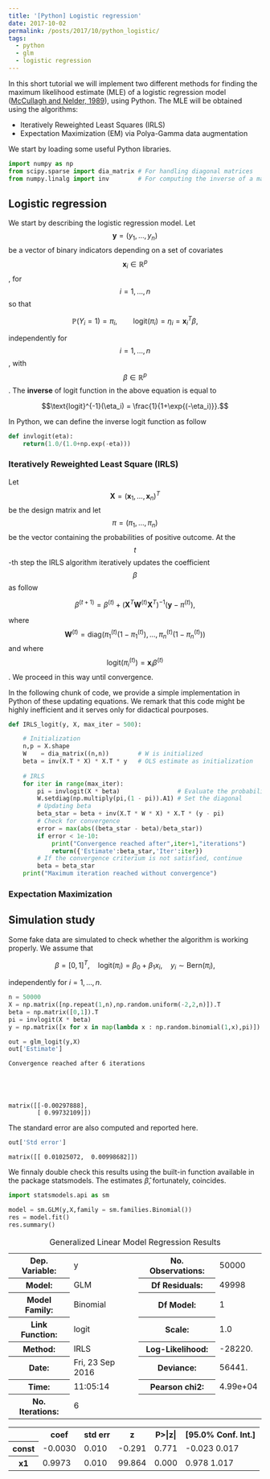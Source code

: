 ```yaml
---
title: '[Python] Logistic regression'
date: 2017-10-02
permalink: /posts/2017/10/python_logistic/
tags:
  - python
  - glm
  - logistic regression
---
```


In this short tutorial we will implement two different methods for finding the maximum likelihood estimate (MLE) of a logistic regression model ([McCullagh and Nelder, 1989](https://www.crcpress.com/Generalized-Linear-Models-Second-Edition/McCullagh-Nelder/p/book/9780412317606)), using Python. The MLE will be obtained using the algorithms:

* Iteratively Reweighted Least Squares (IRLS)
* Expectation Maximization (EM) via Polya-Gamma data augmentation

We start by loading some useful Python libraries.

```python
import numpy as np
from scipy.sparse import dia_matrix # For handling diagonal matrices
from numpy.linalg import inv        # For computing the inverse of a matrix
```



## Logistic regression

We start by describing the logistic regression model. Let $$\textbf{y} = (y_1,\dots,y_n)$$ be a vector of binary indicators depending on a set of covariates $$\textbf{x}_i \in \mathbb{R}^p$$, for $$i=1,\dots,n$$ so that

$$
\mathbb{P}(Y_i = 1) = \pi_i, \qquad \text{logit}(\pi_i) = \eta_i = \textbf{x}_i^T\beta,
$$

independently for $$i=1,\dots,n$$, with $$\beta \in \mathbb{R}^p$$.  The **inverse** of logit function in the above equation is equal to

$$\text{logit}^{-1}(\eta_i) = \frac{1}{1+\exp{(-\eta_i)}}.$$

In Python, we can define the inverse logit function as follow

```python
def invlogit(eta):
    return(1.0/(1.0+np.exp(-eta)))
```

### Iteratively Reweighted Least Square (IRLS)

Let $$\textbf{X} = (\textbf{x}_1,\dots,\textbf{x}_n)^T$$ be the design matrix and let $$\pi = (\pi_1,\dots,\pi_n)$$ be the vector containing the probabilities of positive outcome. At the $$t$$-th step the IRLS algorithm iteratively updates the coefficient $$\beta$$ as follow

$$
\beta^{(t+1)} = \beta^{(t)} + (\textbf{X}^T\textbf{W}^{(t)}\textbf{X}^T)^{-1}(\textbf{y} - \pi^{(t)}),
$$

where  $$\textbf{W}^{(t)} = \text{diag}(\pi_1^{(t)}(1-\pi_1^{(t)}),\dots,\pi_n^{(t)}(1-\pi_n^{(t)}))$$ and where $$\text{logit}(\pi_i^{(t)}) = \textbf{x}_i \beta^{(t)}$$. We proceed in this way until convergence.

In the following chunk of code, we provide a simple implementation in Python of these updating equations. We remark that this code might be highly inefficient and it serves only for didactical pourposes.

```python
def IRLS_logit(y, X, max_iter = 500):

    # Initialization
    n,p = X.shape
    W    = dia_matrix((n,n))        # W is initialized
    beta = inv(X.T * X) * X.T * y   # OLS estimate as initialization
    
    # IRLS
    for iter in range(max_iter):
        pi = invlogit(X * beta)                # Evaluate the probabilities
        W.setdiag(np.multiply(pi,(1 - pi)).A1) # Set the diagonal
        # Updating beta
        beta_star = beta + inv(X.T * W * X) * X.T * (y - pi)
        # Check for convergence
        error = max(abs((beta_star - beta)/beta_star))
        if error < 1e-10:
            print("Convergence reached after",iter+1,"iterations")
            return({'Estimate':beta_star,'Iter':iter})
        # If the convergence criterium is not satisfied, continue
        beta = beta_star
    print("Maximum iteration reached without convergence")
```

### Expectation Maximization


## Simulation study

Some fake data are simulated to check whether the algorithm is working properly. We assume that

$$\beta = [0,1]^T, \quad \text{logit}(\pi_i) = \beta_0 + \beta_1x_i, \quad y_i \sim \text{Bern}(\pi_i),$$

independently for $i=1,\dots,n$.


```python
n = 50000
X = np.matrix([np.repeat(1,n),np.random.uniform(-2,2,n)]).T
beta = np.matrix([0,1]).T
pi = invlogit(X * beta)
y = np.matrix([x for x in map(lambda x : np.random.binomial(1,x),pi)]).T
```



```python
out = glm_logit(y,X)
out['Estimate']
```

    Convergence reached after 6 iterations





    matrix([[-0.00297888],
            [ 0.99732109]])



The standard error are also computed and reported here.


```python
out['Std error']
```




    matrix([[ 0.01025072,  0.00998682]])



We finnaly double check this results using the built-in function available in the package statsmodels. The estimates $\hat{\beta}$, fortunately, coincides.


```python
import statsmodels.api as sm

model = sm.GLM(y,X,family = sm.families.Binomial())
res = model.fit()
res.summary()
```




<table class="simpletable">
<caption>Generalized Linear Model Regression Results</caption>
<tr>
  <th>Dep. Variable:</th>          <td>y</td>        <th>  No. Observations:  </th>  <td> 50000</td>
</tr>
<tr>
  <th>Model:</th>                 <td>GLM</td>       <th>  Df Residuals:      </th>  <td> 49998</td>
</tr>
<tr>
  <th>Model Family:</th>       <td>Binomial</td>     <th>  Df Model:          </th>  <td>     1</td>
</tr>
<tr>
  <th>Link Function:</th>        <td>logit</td>      <th>  Scale:             </th>    <td>1.0</td>  
</tr>
<tr>
  <th>Method:</th>               <td>IRLS</td>       <th>  Log-Likelihood:    </th> <td> -28220.</td>
</tr>
<tr>
  <th>Date:</th>           <td>Fri, 23 Sep 2016</td> <th>  Deviance:          </th> <td>  56441.</td>
</tr>
<tr>
  <th>Time:</th>               <td>11:05:14</td>     <th>  Pearson chi2:      </th> <td>4.99e+04</td>
</tr>
<tr>
  <th>No. Iterations:</th>         <td>6</td>        <th>                     </th>     <td> </td>   
</tr>
</table>
<table class="simpletable">
<tr>
    <td></td>       <th>coef</th>     <th>std err</th>      <th>z</th>      <th>P>|z|</th> <th>[95.0% Conf. Int.]</th>
</tr>
<tr>
  <th>const</th> <td>   -0.0030</td> <td>    0.010</td> <td>   -0.291</td> <td> 0.771</td> <td>   -0.023     0.017</td>
</tr>
<tr>
  <th>x1</th>    <td>    0.9973</td> <td>    0.010</td> <td>   99.864</td> <td> 0.000</td> <td>    0.978     1.017</td>
</tr>
</table>
